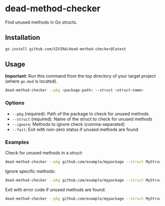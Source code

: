 # dead-method-checker

Find unused methods in Go structs.

## Installation

```bash
go install github.com/SIVIRA/dead-method-checker@latest
```

## Usage

**Important**: Run this command from the top directory of your target project (where `go.mod` is located).

```bash
dead-method-checker --pkg <package-path> --struct <struct-name>
```

### Options

- `--pkg` (required): Path of the package to check for unused methods
- `--struct` (required): Name of the struct to check for unused methods
- `--ignore`: Methods to ignore check (comma-separated)
- `--fail`: Exit with non-zero status if unused methods are found

### Examples

Check for unused methods in a struct:

```bash
dead-method-checker --pkg github.com/example/mypackage --struct MyStruct
```

Ignore specific methods:

```bash
dead-method-checker --pkg github.com/example/mypackage --struct MyStruct --ignore String,GoString
```

Exit with error code if unused methods are found:

```bash
dead-method-checker --pkg github.com/example/mypackage --struct MyStruct --fail
```
